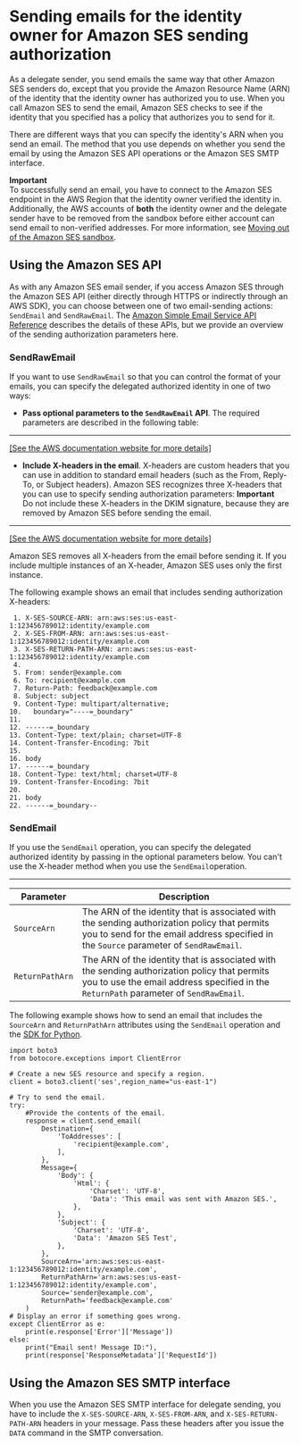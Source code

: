 # Sending emails for the identity owner for Amazon SES sending authorization<a name="sending-authorization-delegate-sender-tasks-email"></a>

As a delegate sender, you send emails the same way that other Amazon SES senders do, except that you provide the Amazon Resource Name \(ARN\) of the identity that the identity owner has authorized you to use\. When you call Amazon SES to send the email, Amazon SES checks to see if the identity that you specified has a policy that authorizes you to send for it\.

There are different ways that you can specify the identity's ARN when you send an email\. The method that you use depends on whether you send the email by using the Amazon SES API operations or the Amazon SES SMTP interface\.

**Important**  
To successfully send an email, you have to connect to the Amazon SES endpoint in the AWS Region that the identity owner verified the identity in\.  
Additionally, the AWS accounts of **both** the identity owner and the delegate sender have to be removed from the sandbox before either account can send email to non\-verified addresses\. For more information, see [Moving out of the Amazon SES sandbox](request-production-access.md)\.

## Using the Amazon SES API<a name="sending-authorization-delegate-sender-tasks-api"></a>

As with any Amazon SES email sender, if you access Amazon SES through the Amazon SES API \(either directly through HTTPS or indirectly through an AWS SDK\), you can choose between one of two email\-sending actions: `SendEmail` and `SendRawEmail`\. The [Amazon Simple Email Service API Reference](https://docs.aws.amazon.com/ses/latest/APIReference/) describes the details of these APIs, but we provide an overview of the sending authorization parameters here\.

### SendRawEmail<a name="sending-authorization-delegate-sender-tasks-api-sendrawemail"></a>

If you want to use `SendRawEmail` so that you can control the format of your emails, you can specify the delegated authorized identity in one of two ways:
+ **Pass optional parameters to the `SendRawEmail` API**\. The required parameters are described in the following table:  
****    
[\[See the AWS documentation website for more details\]](http://docs.aws.amazon.com/ses/latest/dg/sending-authorization-delegate-sender-tasks-email.html)
+ **Include X\-headers in the email**\. X\-headers are custom headers that you can use in addition to standard email headers \(such as the From, Reply\-To, or Subject headers\)\. Amazon SES recognizes three X\-headers that you can use to specify sending authorization parameters:
**Important**  
Do not include these X\-headers in the DKIM signature, because they are removed by Amazon SES before sending the email\.  
****    
[\[See the AWS documentation website for more details\]](http://docs.aws.amazon.com/ses/latest/dg/sending-authorization-delegate-sender-tasks-email.html)

  Amazon SES removes all X\-headers from the email before sending it\. If you include multiple instances of an X\-header, Amazon SES uses only the first instance\.

  The following example shows an email that includes sending authorization X\-headers:

  ```
   1. X-SES-SOURCE-ARN: arn:aws:ses:us-east-1:123456789012:identity/example.com
   2. X-SES-FROM-ARN: arn:aws:ses:us-east-1:123456789012:identity/example.com
   3. X-SES-RETURN-PATH-ARN: arn:aws:ses:us-east-1:123456789012:identity/example.com
   4. 
   5. From: sender@example.com
   6. To: recipient@example.com
   7. Return-Path: feedback@example.com
   8. Subject: subject
   9. Content-Type: multipart/alternative;
  10. 	boundary="----=_boundary"
  11. 
  12. ------=_boundary
  13. Content-Type: text/plain; charset=UTF-8
  14. Content-Transfer-Encoding: 7bit
  15. 
  16. body
  17. ------=_boundary
  18. Content-Type: text/html; charset=UTF-8
  19. Content-Transfer-Encoding: 7bit
  20. 
  21. body
  22. ------=_boundary--
  ```

### SendEmail<a name="sending-authorization-delegate-sender-tasks-api-sendemail"></a>

If you use the `SendEmail` operation, you can specify the delegated authorized identity by passing in the optional parameters below\. You can't use the X\-header method when you use the `SendEmail`operation\.


****  

| Parameter | Description | 
| --- | --- | 
| `SourceArn` | The ARN of the identity that is associated with the sending authorization policy that permits you to send for the email address specified in the `Source` parameter of `SendRawEmail`\. | 
| `ReturnPathArn` | The ARN of the identity that is associated with the sending authorization policy that permits you to use the email address specified in the `ReturnPath` parameter of `SendRawEmail`\. | 

The following example shows how to send an email that includes the `SourceArn` and `ReturnPathArn` attributes using the `SendEmail` operation and the [SDK for Python](https://aws.amazon.com/sdk-for-python)\.

```
import boto3
from botocore.exceptions import ClientError

# Create a new SES resource and specify a region.
client = boto3.client('ses',region_name="us-east-1")

# Try to send the email.
try:
    #Provide the contents of the email.
    response = client.send_email(
        Destination={
            'ToAddresses': [
                'recipient@example.com',
            ],
        },
        Message={
            'Body': {
                'Html': {
                    'Charset': 'UTF-8',
                    'Data': 'This email was sent with Amazon SES.',
                },
            },
            'Subject': {
                'Charset': 'UTF-8',
                'Data': 'Amazon SES Test',
            },
        },
        SourceArn='arn:aws:ses:us-east-1:123456789012:identity/example.com',
        ReturnPathArn='arn:aws:ses:us-east-1:123456789012:identity/example.com',
        Source='sender@example.com',
        ReturnPath='feedback@example.com'
    )
# Display an error if something goes wrong.	
except ClientError as e:
    print(e.response['Error']['Message'])
else:
    print("Email sent! Message ID:"),
    print(response['ResponseMetadata']['RequestId'])
```

## Using the Amazon SES SMTP interface<a name="sending-authorization-delegate-sender-tasks-smtp"></a>

When you use the Amazon SES SMTP interface for delegate sending, you have to include the `X-SES-SOURCE-ARN`, `X-SES-FROM-ARN`, and `X-SES-RETURN-PATH-ARN` headers in your message\. Pass these headers after you issue the `DATA` command in the SMTP conversation\.